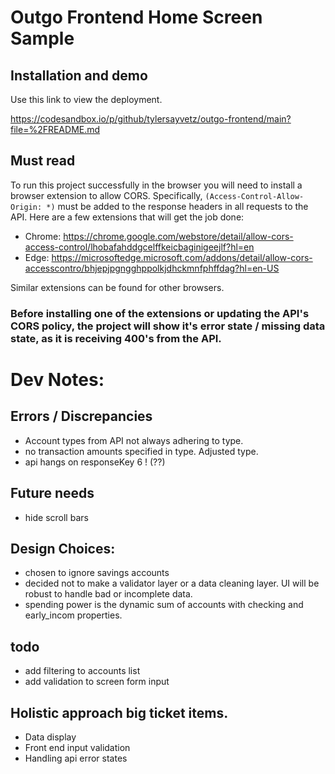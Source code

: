 # Outgo Frontend Home Screen Sample
## Installation and demo
Use this link to view the deployment.

https://codesandbox.io/p/github/tylersayvetz/outgo-frontend/main?file=%2FREADME.md

## Must read

To run this project successfully in the browser you will need to install a browser extension to allow CORS. Specifically, `(Access-Control-Allow-Origin: *)` must be added to the response headers in all requests to the API. Here are a few extensions that will get the job done:

* Chrome: https://chrome.google.com/webstore/detail/allow-cors-access-control/lhobafahddgcelffkeicbaginigeejlf?hl=en
* Edge: https://microsoftedge.microsoft.com/addons/detail/allow-cors-accesscontro/bhjepjpgngghppolkjdhckmnfphffdag?hl=en-US

Similar extensions can be found for other browsers.

### Before installing one of the extensions or updating the API's CORS policy, the project will show it's error state / missing data state, as it is receiving 400's from the API. 
# Dev Notes:

## Errors / Discrepancies
* Account types from API not always adhering to type.
* no transaction amounts specified in type. Adjusted type.
* api hangs on responseKey 6 ! (??)


## Future needs
* hide scroll bars


## Design Choices:
* chosen to ignore savings accounts
* decided not to make a validator layer or a data cleaning layer. UI will be robust to handle bad or incomplete data.
* spending power is the dynamic sum of accounts with checking and early_incom properties.

## todo
* add filtering to accounts list
* add validation to screen form input


## Holistic approach big ticket items.
* Data display
* Front end input validation
* Handling api error states
